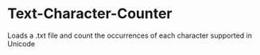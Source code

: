 # Text-Character-Counter
Loads a .txt file and count the occurrences of each character supported in Unicode

